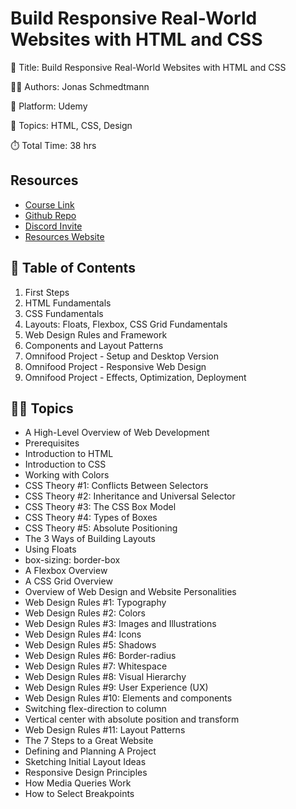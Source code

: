 # Build Responsive Real-World Websites with HTML and CSS

📕 Title: Build Responsive Real-World Websites with HTML and CSS

👨‍💻 Authors: Jonas Schmedtmann

🎥 Platform: Udemy

💾 Topics: HTML, CSS, Design

⏱️ Total Time: 38 hrs

## Resources

- [Course Link](https://www.udemy.com/course/design-and-develop-a-killer-website-with-html5-and-css3/)
- [Github Repo](https://github.com/jonasschmedtmann/html-css-course)
- [Discord Invite](https://discord.gg/uhMkpf4)
- [Resources Website](https://jonas.io/resources/)

## 📄 Table of Contents

1. First Steps
2. HTML Fundamentals
3. CSS Fundamentals
4. Layouts: Floats, Flexbox, CSS Grid Fundamentals
5. Web Design Rules and Framework
6. Components and Layout Patterns
7. Omnifood Project - Setup and Desktop Version
8. Omnifood Project - Responsive Web Design
9. Omnifood Project - Effects, Optimization, Deployment

## 🧑‍🏫 Topics

- A High-Level Overview of Web Development
- Prerequisites
- Introduction to HTML
- Introduction to CSS
- Working with Colors
- CSS Theory #1: Conflicts Between Selectors
- CSS Theory #2: Inheritance and Universal Selector
- CSS Theory #3: The CSS Box Model
- CSS Theory #4: Types of Boxes
- CSS Theory #5: Absolute Positioning
- The 3 Ways of Building Layouts
- Using Floats
- box-sizing: border-box
- A Flexbox Overview
- A CSS Grid Overview
- Overview of Web Design and Website Personalities
- Web Design Rules #1: Typography
- Web Design Rules #2: Colors
- Web Design Rules #3: Images and Illustrations
- Web Design Rules #4: Icons
- Web Design Rules #5: Shadows
- Web Design Rules #6: Border-radius
- Web Design Rules #7: Whitespace
- Web Design Rules #8: Visual Hierarchy
- Web Design Rules #9: User Experience (UX)
- Web Design Rules #10: Elements and components
- Switching flex-direction to column
- Vertical center with absolute position and transform
- Web Design Rules #11: Layout Patterns
- The 7 Steps to a Great Website
- Defining and Planning A Project
- Sketching Initial Layout Ideas
- Responsive Design Principles
- How Media Queries Work
- How to Select Breakpoints
